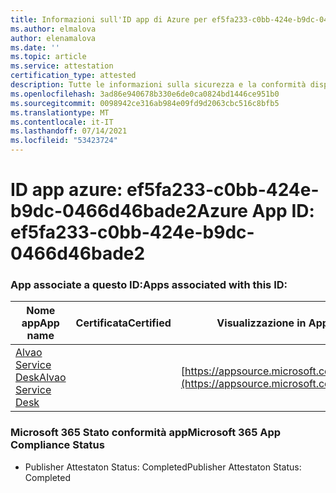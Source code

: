 ```yaml
---
title: Informazioni sull'ID app di Azure per ef5fa233-c0bb-424e-b9dc-0466d46bade2
ms.author: elmalova
author: elenamalova
ms.date: ''
ms.topic: article
ms.service: attestation
certification_type: attested
description: Tutte le informazioni sulla sicurezza e la conformità disponibili per ef5fa233-c0bb-424e-b9dc-0466d46bade2.
ms.openlocfilehash: 3ad86e940678b330e6de0ca0824bd1446ce951b0
ms.sourcegitcommit: 0098942ce316ab984e09fd9d2063cbc516c8bfb5
ms.translationtype: MT
ms.contentlocale: it-IT
ms.lasthandoff: 07/14/2021
ms.locfileid: "53423724"
---
```

# <a name="azure-app-id-ef5fa233-c0bb-424e-b9dc-0466d46bade2"></a><span data-ttu-id="641c2-103">ID app azure: ef5fa233-c0bb-424e-b9dc-0466d46bade2</span><span class="sxs-lookup"><span data-stu-id="641c2-103">Azure App ID: ef5fa233-c0bb-424e-b9dc-0466d46bade2</span></span>


### <a name="apps-associated-with-this-id"></a><span data-ttu-id="641c2-104">App associate a questo ID:</span><span class="sxs-lookup"><span data-stu-id="641c2-104">Apps associated with this ID:</span></span>
| <span data-ttu-id="641c2-105">**Nome app**</span><span class="sxs-lookup"><span data-stu-id="641c2-105">**App name**</span></span> | <span data-ttu-id="641c2-106">**Certificata**</span><span class="sxs-lookup"><span data-stu-id="641c2-106">**Certified**</span></span> | <span data-ttu-id="641c2-107">**Visualizzazione in AppSource**</span><span class="sxs-lookup"><span data-stu-id="641c2-107">**View in AppSource**</span></span> |
|-|-|-|
| [<span data-ttu-id="641c2-108">Alvao Service Desk</span><span class="sxs-lookup"><span data-stu-id="641c2-108">Alvao Service Desk</span></span>](https://docs.microsoft.com/en-us/microsoft-365-app-certification/forward/WA200002488) |  | [https://appsource.microsoft.com/product/office/WA200002488](https://appsource.microsoft.com/product/office/WA200002488) |

### <a name="microsoft-365-app-compliance-status"></a><span data-ttu-id="641c2-109">Microsoft 365 Stato conformità app</span><span class="sxs-lookup"><span data-stu-id="641c2-109">Microsoft 365 App Compliance Status</span></span>
- <span data-ttu-id="641c2-110">Publisher Attestaton Status: Completed</span><span class="sxs-lookup"><span data-stu-id="641c2-110">Publisher Attestaton Status: Completed</span></span>
